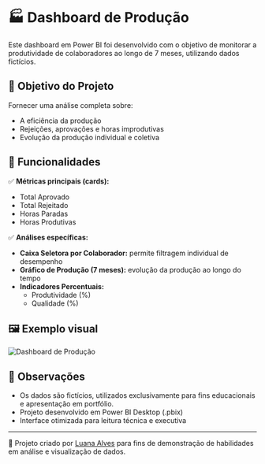 # 🏭 Dashboard de Produção

Este dashboard em Power BI foi desenvolvido com o objetivo de monitorar a produtividade de colaboradores ao longo de 7 meses, utilizando dados fictícios.

## 🎯 Objetivo do Projeto

Fornecer uma análise completa sobre:
- A eficiência da produção
- Rejeições, aprovações e horas improdutivas
- Evolução da produção individual e coletiva

## 🧩 Funcionalidades

✅ **Métricas principais (cards):**
- Total Aprovado
- Total Rejeitado
- Horas Paradas
- Horas Produtivas

✅ **Análises específicas:**
- **Caixa Seletora por Colaborador:** permite filtragem individual de desempenho
- **Gráfico de Produção (7 meses):** evolução da produção ao longo do tempo
- **Indicadores Percentuais:**
  - Produtividade (%)
  - Qualidade (%)

## 🖼️ Exemplo visual

![Dashboard de Produção](./Detalhes%20Producao.png)

## 📌 Observações

- Os dados são fictícios, utilizados exclusivamente para fins educacionais e apresentação em portfólio.
- Projeto desenvolvido em Power BI Desktop (.pbix)
- Interface otimizada para leitura técnica e executiva

---

🔗 Projeto criado por [Luana Alves](https://github.com/Luaninhadejulho) para fins de demonstração de habilidades em análise e visualização de dados.
